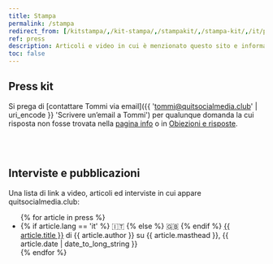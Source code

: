 ```yaml
---
title: Stampa
permalink: /stampa
redirect_from: [/kitstampa/,/kit-stampa/,/stampakit/,/stampa-kit/,/it/press/,/press-it/,/it/press-kit]
ref: press
description: Articoli e video in cui è menzionato questo sito e informazioni per giornalisti interessati a raccontare di quitsocialmedia.club
toc: false
---
```

## Press kit

Si prega di [contattare Tommi via email]({{ 'tommi@quitsocialmedia.club' | uri_encode }} 'Scrivere un’email a Tommi') per qualunque domanda la cui risposta non fosse trovata nella [pagina info](/info 'Informazioni su quitsocialmedia.club') o in [Obiezioni e risposte](/it/faq 'Obiezioni e risposte').

<br>
<br>

## Interviste e pubblicazioni

Una lista di link a video, articoli ed interviste in cui appare quitsocialmedia.club:

<ul>
	{% for article in press %}
		<li>
			{% if article.lang == 'it' %}
				🇮🇹 
			{% else %}
				🇬🇧 
			{% endif %}
			<a href='{{ article.url }}' rel='noopener noreferrer' target='_blank' title='{{ article.title }}'>{{ article.title }}</a> di {{ article.author }} su {{ article.masthead }}, {{ article.date | date_to_long_string }}
		</li>
	{% endfor %}
</ul>
